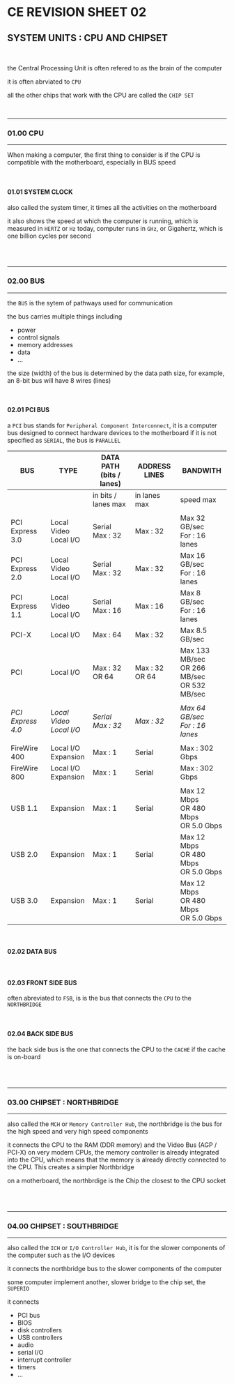 # CE REVISION SHEET 02
## SYSTEM UNITS : CPU AND CHIPSET
<br>

the Central Processing Unit is often refered to as the brain of the computer

it is often abrviated to ```CPU```

all the other chips that work with the CPU are called the ```CHIP SET```



<br>

________
### 01.00 CPU
________________

When making a computer, the first thing to consider is if the CPU is compatible with the motherboard, especially in BUS speed

<br>

#### 01.01 SYSTEM CLOCK
 
also called the system timer, it times all the activities on the motherboard

it also shows the speed at which the computer is running, which is measured in ```HERTZ``` or ```Hz```
today, computer runs in ```GHz```, or Gigahertz, which is one billion cycles per second


<br>
<br>

________
### 02.00 BUS
________________

the ```BUS``` is the sytem of pathways used for communication

the bus carries multiple things including 
* power 
* control signals
* memory addresses
* data
* ...

the size (width) of the bus is determined by the data path size, for example, an 8-bit bus will have 8 wires (lines)

<br>

#### 02.01 PCI BUS

a ```PCI``` bus stands for ```Peripheral Component Interconnect```, it is a computer bus designed to connect hardware devices to the motherboard
if it is not specified as ```SERIAL```, the bus is ```PARALLEL```

| BUS | TYPE | DATA PATH (bits / lanes) | ADDRESS LINES | BANDWITH | 
|-----|------|--------------------------|---------------|----------|
|     |      | in bits / lanes max      | in lanes max  | speed max| 
||
| PCI Express 3.0 | Local Video <br> Local I/O | Serial <br> Max : 32 | Max : 32 | Max 32 GB/sec <br> For : 16 lanes |
| PCI Express 2.0 | Local Video <br> Local I/O | Serial <br> Max : 32 | Max : 32 | Max 16 GB/sec <br> For : 16 lanes |
| PCI Express 1.1 | Local Video <br> Local I/O | Serial <br> Max : 16 | Max : 16 | Max 8 GB/sec <br> For : 16 lanes |
| PCI-X | Local I/O | Max : 64 | Max : 32 | Max 8.5 GB/sec |
| PCI | Local I/O | Max : 32 OR 64 | Max : 32 OR 64 | Max 133 MB/sec <br> OR 266 MB/sec <br> OR 532 MB/sec |
||
| *PCI Express 4.0* | L*ocal Video <br> Local I/O* | *Serial <br> Max : 32* | *Max : 32* | *Max 64 GB/sec <br> For : 16 lanes* |
||
| FireWire 400 | Local I/O <br> Expansion | Max : 1 | Serial | Max : 302 Gbps |
| FireWire 800 | Local I/O <br> Expansion | Max : 1 | Serial | Max : 302 Gbps |
||
| USB 1.1 | Expansion | Max : 1 | Serial | Max 12 Mbps <br> OR 480 Mbps <br> OR 5.0 Gbps |
| USB 2.0 | Expansion | Max : 1 | Serial | Max 12 Mbps <br> OR 480 Mbps <br> OR 5.0 Gbps |
| USB 3.0 | Expansion | Max : 1 | Serial | Max 12 Mbps <br> OR 480 Mbps <br> OR 5.0 Gbps |




<br>

#### 02.02 DATA BUS


<br>

#### 02.03 FRONT SIDE BUS

often abreviated to ```FSB```, is is the bus that connects the ```CPU``` to the ```NORTHBRIDGE```


<br>

#### 02.04 BACK SIDE BUS

the back side bus is the one that connects the CPU to the ```CACHE``` if the cache is on-board

<br>
<br>

________
### 03.00 CHIPSET : NORTHBRIDGE
________________

also called the ```MCH``` or ```Memory Controller Hub```, the northbridge is the bus for the high speed and very high speed components

it connects the CPU to the RAM (DDR memory) and the Video Bus (AGP / PCI-X)
on very modern CPUs, the memory controller is already integrated into the CPU, which means that the memory is already directly connected to the CPU. This creates a simpler Northbridge


on a motherboard, the northbrdige is the Chip the closest to the CPU socket

<br>
<br>

________
### 04.00 CHIPSET : SOUTHBRIDGE
________________

also called the ```ICH``` or ```I/O Controller Hub```, it is for the slower components of the computer such as the I/O devices 

it connects the northbridge bus to the slower components of the computer

some computer implement another, slower bridge to the chip set, the ```SUPERIO```

it connects 
* PCI bus
* BIOS
* disk controllers
* USB controllers
* audio
* serial I/O
* interrupt controller
* timers
* ...








